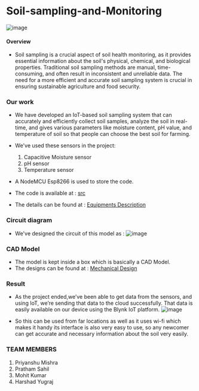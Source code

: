 # Soil-sampling-and-Monitoring
![image](https://github.com/PrathamSahil/Soil-sampling-and-Monitoring/assets/133521400/f925b05b-e744-484b-8b89-4419efcaabd1)

#### Overview

* Soil sampling is a crucial aspect of soil health monitoring, as it provides essential information about the soil's physical, chemical, and biological properties. Traditional soil sampling methods are manual, time-consuming, and often result in inconsistent and unreliable data. The need for a more efficient and accurate soil sampling system is crucial in ensuring sustainable agriculture and food security.

### Our work

* We have developed an IoT-based soil sampling system that can accurately and efficiently collect soil samples, analyze the soil in real-time, and gives various parameters like moisture content, pH value, and temperature of soil so that people can choose the best soil for farming.

* We've used these sensors in the project:
  1. Capacitive Moisture sensor
  2. pH sensor
  3. Temperature sensor

* A NodeMCU Esp8266 is used to store the code.

* The code is available at : [src](Code)

* The details can be found at : 
  [Equipments Description](Description/EquipmentsDescription.md)

### Circuit diagram

* We've  designed the circuit of this model as : 
![image](https://github.com/PrathamSahil/Soil-sampling-and-Monitoring/assets/133521400/c7bc868b-a98a-4500-b10f-862b40bbd4aa)

### CAD Model

* The model is kept inside a box which is basically a CAD Model.
* The designs can be found at :
  [Mechanical Design](https://github.com/PrathamSahil/Soil-sampling-and-Monitoring/tree/main/Mechanical%20Design)

### Result

* As the project ended,we’ve been able to get data from the sensors, and using IoT, we’re sending that data to the cloud successfully. That data is easily available on our device using the Blynk IoT platform.
![image](https://github.com/PrathamSahil/Soil-sampling-and-Monitoring/assets/133521400/fe476d95-d516-40be-a97f-73c57233f5d8)

  
* So this can be used from far locations as well as it uses  wi-fi which makes it handy its interface is also very easy to use, so any newcomer can get accurate and necessary information about the soil very easily. 

### TEAM MEMBERS

1. Priyanshu Mishra
2. Pratham Sahil
3. Mohit Kumar
4. Harshad Yugraj
